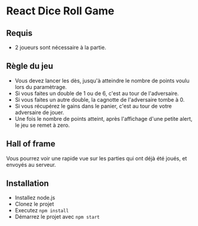 # React Dice Roll Game

## Requis

- 2 joueurs sont nécessaire à la partie.

## Règle du jeu

- Vous devez lancer les dès, jusqu'à atteindre le nombre de points voulu lors du paramètrage.
- Si vous faites un double de 1 ou de 6, c'est au tour de l'adversaire.
- Si vous faites un autre double, la cagnotte de l'adversaire tombe à 0.
- Si vous récupérez le gains dans le panier, c'est au tour de votre adversaire de jouer.
- Une fois le nombre de points atteint, après l'affichage d'une petite alert, le jeu se remet à zero.

## Hall of frame

Vous pourrez voir une rapide vue sur les parties qui ont déjà été joués, et envoyés au serveur.

## Installation 

- Installez node.js
- Clonez le projet
- Executez `npm install`
- Démarrez le projet avec `npm start`
